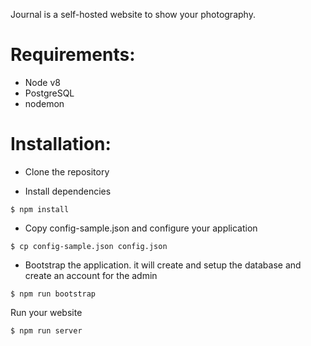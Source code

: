 Journal is a self-hosted website to show your photography.

# Requirements:

- Node v8
- PostgreSQL
- nodemon

# Installation:

- Clone the repository

- Install dependencies

```
$ npm install
```

- Copy config-sample.json and configure your application

```
$ cp config-sample.json config.json
```

- Bootstrap the application. it will create and setup the database and create an account for the admin

```
$ npm run bootstrap
```

Run your website

```
$ npm run server
```
